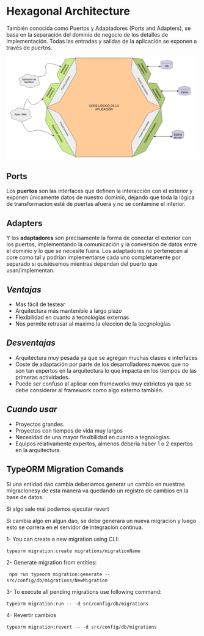 # Hexagonal Architecture

También conocida como Puertos y Adaptadores (Ports and Adapters), se basa en la separación del dominio de negocio de los detalles de implementación. Todas las entradas y salidas de la
aplicación se exponen a través de puertos.

<img src="./imgs/hexag-architecture.png">

## Ports

Los **puertos** son las interfaces que definen la interacción con el exterior y exponen únicamente datos de nuestro dominio, dejando que toda la lógica de transformación esté de puertas afuera y no se contamine el interior.

## Adapters

Y los **adaptadores** son precisamente la forma de conectar el exterior con los puertos, implementando la comunicación y la conversión de datos entre el dominio y lo que se necesite fuera. Los adaptadores no pertenecen al core como tal y podrían implementarse cada uno completamente por separado si quisiésemos mientras dependan del puerto que usan/implementan.

## _Ventajas_

- Mas fácil de testear
- Arquitectura más mantenible a largo plazo
- Flexibilidad en cuanto a tecnologías externas
- Nos permite retrasar al maximo la eleccion de la tecgnologías

## _Desventajas_

- Arquitectura muy pesada ya que se agregan muchas clases e interfaces
- Coste de adaptación por parte de los desarrolladores nuevos que no son tan expertos en la arquitectura lo que impacta en los tiempos de las primeras actividades.
- Puede ser confuso al aplicar con frameworks muy extrictos ya que se debe considerar al framework como algo externo también.

## _Cuando usar_

- Proyectos grandes.
- Proyectos con tiempos de vida muy largos
- Necesidad de una mayor flexibilidad en cuanto a tegnologias.
- Equipos relativamente expertos, almenos deberia haber 1 o 2 expertos en la arquitectura.

## TypeORM Migration Comands

Si una entidad dao cambia deberiamos generar un cambio en nuestras migracionesy de esta manera
va quedando un registro de cambios en la base de datos.

Si algo sale mal podemos ejecutar revert

Si cambia algo en algun dao, se debe generara un nueva migracion y luego esto se correra en el servidor de integracion continua.

1- You can create a new migration using CLI:

```
typeorm migration:create migrations/migrationName

```

2- Generate migration from entities:

```
 npm run typeorm migration:generate -- src/config/db/migrations/NewMigration
```

3- To execute all pending migrations use following command:

```
typeorm migration:run -- -d src/config/db/migrations
```

4- Revertir cambios

```
typeorm migration:revert -- -d src/config/db/migrations
```
